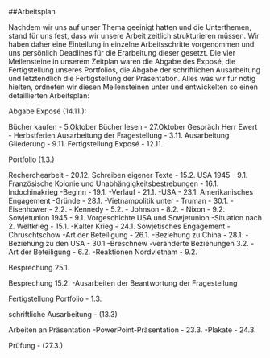 ##Arbeitsplan

Nachdem wir uns auf unser Thema geeinigt hatten und die Unterthemen, stand für uns fest, dass wir unsere Arbeit zeitlich strukturieren müssen. Wir haben daher eine Einteilung in einzelne Arbeitsschritte vorgenommen und uns persönlich Deadlines für die Erarbeitung dieser gesetzt.
Die vier Meilensteine in unserem Zeitplan waren die Abgabe des Exposé, die Fertigstellung unseres Portfolios, die Abgabe der schriftlichen Ausarbeitung und letztendlich die Fertigstellung der Präsentation. Alles was wir für nötig hielten, ordneten wir diesen Meilensteinen unter und entwickelten so einen detaillierten Arbeitsplan:

Abgabe Exposé (14.11.):

Bücher kaufen - 5.Oktober
Bücher lesen - 27.Oktober
Gespräch Herr Ewert - Herbstferien
Ausarbeitung der Fragestellung - 3.11.
Ausarbeitung Gliederung - 9.11.
Fertigstellung Exposé - 12.11.

Portfolio (1.3.)

Recherchearbeit - 20.12.
Schreiben eigener Texte - 15.2.
              USA 1945 - 9.1.
              Französische Kolonie und Unabhängigkeitsbestrebungen - 16.1.
              Indochinakrieg
                  -Beginn - 19.1.
                  -Verlauf - 21.1.
                  -USA - 23.1.
              Amerikanisches Engagement
                  -Gründe - 28.1.
                  -Vietnampolitik unter
                      - Truman - 30.1.
                      - Eisenhower - 2.2.
                      - Kennedy - 5.2.
                      - Johnson - 8.2.
                      - Nixon - 9.2.
              Sowjetunion 1945 - 9.1.
              Vorgeschichte USA und Sowjetunion
                  -Situation nach 2. Weltkrieg - 15.1.
                  -Kalter Krieg - 24.1.
              Sowjetisches Engagement
                    -Chruschtschow
                      -Art der Beteiligung - 26.1.
                      -Beziehung zu China - 28.1.
                      -Beziehung zu den USA - 30.1
                    -Breschnew
                      -veränderte Beziehungen 3.2.
                      -Art der Beteiligung - 6.2.
                      -Reaktionen Nordvietnam - 9.2.

Besprechung 25.1.

Besprechung 15.2.
  -Ausarbeiten der Beantwortung der Fragestellung

Fertigstellung Portfolio - 1.3.

schriftliche Ausarbeitung - (13.3)

Arbeiten an Präsentation
  -PowerPoint-Präsentation - 23.3.
  -Plakate - 24.3.

Prüfung - (27.3.)
